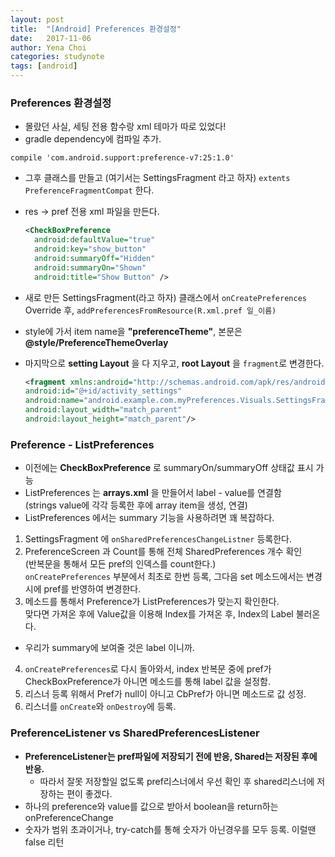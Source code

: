 ```yaml
---
layout: post
title:  "[Android] Preferences 환경설정"
date:   2017-11-06
author: Yena Choi
categories: studynote
tags: [android]
---
```


### Preferences 환경설정
- 몰랐던 사실, 세팅 전용 함수랑 xml 테마가 따로 있었다!
- gradle dependency에 컴파일 추가.  
```
compile 'com.android.support:preference-v7:25:1.0'
```
- 그후 클래스를 만들고 (여기서는 SettingsFragment 라고 하자) `extents PreferenceFragmentCompat` 한다.
- res -> pref 전용 xml 파일을 만든다.

  ```xml
  <CheckBoxPreference
    android:defaultValue="true"
    android:key="show_button"
    android:summaryOff="Hidden"
    android:summaryOn="Shown"
    android:title="Show Button" />
  ```

- 새로 만든 SettingsFragment(라고 하자) 클래스에서 `onCreatePreferences` Override 후,
 `addPreferencesFromResource(R.xml.pref 일_이름)`
- style에 가서 item name을 **"preferenceTheme"**, 본문은 **@style/PreferenceThemeOverlay**
- 마지막으로 **setting Layout** 을 다 지우고, **root Layout** 을 `fragment`로 변경한다.

  ```xml
  <fragment xmlns:android="http://schemas.android.com/apk/res/android"
  android:id="@+id/activity_settings"
  android:name="android.example.com.myPreferences.Visuals.SettingsFragment"
  android:layout_width="match_parent"
  android:layout_height="match_parent"/>
  ```


### Preference - ListPreferences

- 이전에는 **CheckBoxPreference** 로 summaryOn/summaryOff 상태값 표시 가능
- ListPreferences 는 **arrays.xml** 을 만들어서 label - value를 연결함  
  (strings value에 각각 등록한 후에 array item을 생성, 연결)
- ListPreferences 에서는 summary 기능을 사용하려면 꽤 복잡하다.


1. SettingsFragment 에 `onSharedPreferencesChangeListner` 등록한다.
2. PreferenceScreen 과 Count를 통해 전체 SharedPreferences 개수 확인  
(반복문을 통해서 모든 pref의 인덱스를 count한다.)   
`onCreatePreferences` 부분에서 최초로 한번 등록, 그다음 set 메소드에서는
변경 시에 pref를 반영하여 변경한다.
3. 메소드를 통해서 Preference가 ListPreferences가 맞는지 확인한다.  
  맞다면 가져온 후에 Value값을 이용해 Index를 가져온 후, Index의 Label 불러온다.
  - 우리가 summary에 보여줄 것은 label 이니까.
4. `onCreatePreferences`로 다시 돌아와서, index 반복문 중에 pref가
  CheckBoxPreference가 아니면 메소드를 통해 label 값을 설정함.
5. 리스너 등록 위해서 Pref가 null이 아니고 CbPref가 아니면 메소드로 값 성정.
6. 리스너를 `onCreate`와 `onDestroy`에 등록.



### PreferenceListener vs SharedPreferencesListener
- **PreferenceListener는 pref파일에 저장되기 전에 반응, Shared는 저장된 후에 반응.**
  - 따라서 잘못 저장할일 없도록 pref리스너에서 우선 확인 후 shared리스너에 저장하는 편이 좋겠다.
- 하나의 preference와 value를 값으로 받아서 boolean을 return하는 onPreferenceChange
- 숫자가 범위 초과이거나, try-catch를 통해 숫자가 아닌경우를 모두 등록. 이럴땐 false 리턴
